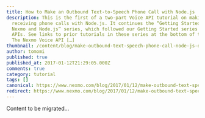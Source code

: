 ```yaml
---
title: How to Make an Outbound Text-to-Speech Phone Call with Node.js
description: This is the first of a two-part Voice API tutorial on making and
  receiving phone calls with Node.js. It continues the “Getting Started with
  Nexmo and Node.js” series, which followed our Getting Started series on SMS
  APIs. See links to prior tutorials in these series at the bottom of the post.
  The Nexmo Voice API […]
thumbnail: /content/blog/make-outbound-text-speech-phone-call-node-js-dr/voice-make-call-node.png
author: tomomi
published: true
published_at: 2017-01-12T21:29:05.000Z
comments: true
category: tutorial
tags: []
canonical: https://www.nexmo.com/blog/2017/01/12/make-outbound-text-speech-phone-call-node-js-dr
redirect: https://www.nexmo.com/blog/2017/01/12/make-outbound-text-speech-phone-call-node-js-dr
---
```


Content to be migrated...
